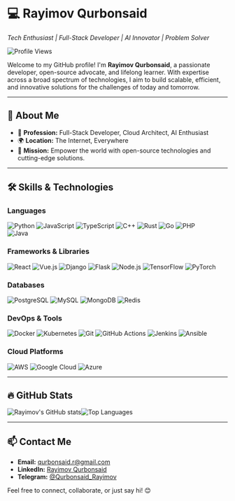 # 💻 Rayimov Qurbonsaid  
*Tech Enthusiast | Full-Stack Developer | AI Innovator | Problem Solver*  

![Profile Views](https://komarev.com/ghpvc/?username=RayimovQurbonsaid&color=blue)

Welcome to my GitHub profile! I'm **Rayimov Qurbonsaid**, a passionate developer, open-source advocate, and lifelong learner. With expertise across a broad spectrum of technologies, I aim to build scalable, efficient, and innovative solutions for the challenges of today and tomorrow.

---

## 🌟 About Me  

- 💼 **Profession:** Full-Stack Developer, Cloud Architect, AI Enthusiast  
- 🌍 **Location:** The Internet, Everywhere  
- 🚀 **Mission:** Empower the world with open-source technologies and cutting-edge solutions.  

---

## 🛠️ Skills & Technologies  

### **Languages**  
![Python](https://img.shields.io/badge/-Python-3776AB?logo=python&logoColor=white&style=flat)  ![JavaScript](https://img.shields.io/badge/-JavaScript-F7DF1E?logo=javascript&logoColor=black&style=flat)  ![TypeScript](https://img.shields.io/badge/-TypeScript-007ACC?logo=typescript&logoColor=white&style=flat)  ![C++](https://img.shields.io/badge/-C++-00599C?logo=cplusplus&logoColor=white&style=flat)  ![Rust](https://img.shields.io/badge/-Rust-000000?logo=rust&logoColor=white&style=flat)  ![Go](https://img.shields.io/badge/-Go-00ADD8?logo=go&logoColor=white&style=flat)  ![PHP](https://img.shields.io/badge/-PHP-777BB4?logo=php&logoColor=white&style=flat)  
![Java](https://img.shields.io/badge/-Java-007396?logo=java&logoColor=white&style=flat)  

### **Frameworks & Libraries**  
![React](https://img.shields.io/badge/-React-61DAFB?logo=react&logoColor=black&style=flat)  ![Vue.js](https://img.shields.io/badge/-Vue.js-4FC08D?logo=vue.js&logoColor=white&style=flat)  ![Django](https://img.shields.io/badge/-Django-092E20?logo=django&logoColor=white&style=flat)  ![Flask](https://img.shields.io/badge/-Flask-000000?logo=flask&logoColor=white&style=flat)  ![Node.js](https://img.shields.io/badge/-Node.js-339933?logo=node.js&logoColor=white&style=flat)  ![TensorFlow](https://img.shields.io/badge/-TensorFlow-FF6F00?logo=tensorflow&logoColor=white&style=flat)  ![PyTorch](https://img.shields.io/badge/-PyTorch-EE4C2C?logo=pytorch&logoColor=white&style=flat)  

### **Databases**  
![PostgreSQL](https://img.shields.io/badge/-PostgreSQL-336791?logo=postgresql&logoColor=white&style=flat)  ![MySQL](https://img.shields.io/badge/-MySQL-4479A1?logo=mysql&logoColor=white&style=flat)  ![MongoDB](https://img.shields.io/badge/-MongoDB-47A248?logo=mongodb&logoColor=white&style=flat)  ![Redis](https://img.shields.io/badge/-Redis-DC382D?logo=redis&logoColor=white&style=flat)  

### **DevOps & Tools**  
![Docker](https://img.shields.io/badge/-Docker-2496ED?logo=docker&logoColor=white&style=flat)  ![Kubernetes](https://img.shields.io/badge/-Kubernetes-326CE5?logo=kubernetes&logoColor=white&style=flat)  ![Git](https://img.shields.io/badge/-Git-F05032?logo=git&logoColor=white&style=flat)  ![GitHub Actions](https://img.shields.io/badge/-GitHub_Actions-2088FF?logo=github-actions&logoColor=white&style=flat)  ![Jenkins](https://img.shields.io/badge/-Jenkins-D24939?logo=jenkins&logoColor=white&style=flat)  ![Ansible](https://img.shields.io/badge/-Ansible-EE0000?logo=ansible&logoColor=white&style=flat)  

### **Cloud Platforms**  
![AWS](https://img.shields.io/badge/-AWS-232F3E?logo=amazon-aws&logoColor=white&style=flat)  ![Google Cloud](https://img.shields.io/badge/-Google_Cloud-4285F4?logo=google-cloud&logoColor=white&style=flat)  ![Azure](https://img.shields.io/badge/-Azure-0078D4?logo=microsoft-azure&logoColor=white&style=flat)  

---

## 🔥 GitHub Stats  

<div style="display: flex; text-align: center">
  <img src="https://github-readme-stats.vercel.app/api?username=Qurbonsaid&show_icons=true&theme=radical" alt="Rayimov's GitHub stats">
  <img src="https://github-readme-stats.vercel.app/api/top-langs/?username=Qurbonsaid&layout=compact&theme=radical" alt="Top Languages">
</div>

---

## 📫 Contact Me  

- **Email:** qurbonsaid.r@gmail.com  
- **LinkedIn:** [Rayimov Qurbonsaid](https://www.linkedin.com/in/kuzatuvchi)  
- **Telegram:** [@Qurbonsaid_Rayimov](https://telegram.me/Qurbonsaid_Rayimov)  

Feel free to connect, collaborate, or just say hi! 😊  
